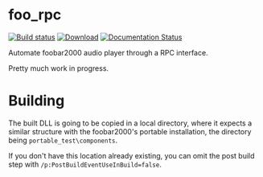 foo_rpc
=======

[![Build status](https://ci.appveyor.com/api/projects/status/mn3bmdfna7bw20rt?svg=true)](https://ci.appveyor.com/project/PCManticore/foo-rpc)
[![Download](https://api.bintray.com/packages/pcmanticore/foo_rpc/foo_rpc/images/download.svg)](https://bintray.com/pcmanticore/foo_rpc/foo_rpc/_latestVersion)
[![Documentation Status](https://readthedocs.org/projects/foo-rpc/badge/?version=latest)](http://foo-rpc.readthedocs.io/en/latest/?badge=latest)

Automate foobar2000 audio player through a RPC interface.

Pretty much work in progress.


Building
=========

The built DLL is going to be copied in a local directory, where it expects
a similar structure with the foobar2000's portable installation, the directory
being `portable_test\components`.

If you don't have this location already existing, you can omit the post build
step with ``/p:PostBuildEventUseInBuild=false``.